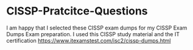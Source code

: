 # CISSP-Pratcitce-Questions
I am happy that I selected these CISSP exam dumps for my CISSP Exam Dumps Exam preparation. I used this CISSP study material and the IT certification  https://www.itexamstest.com/isc2/cissp-dumps.html
